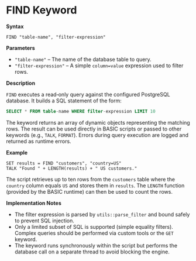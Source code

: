 # FIND Keyword

**Syntax**

```
FIND "table-name", "filter-expression"
```

**Parameters**

- `"table-name"` – The name of the database table to query.
- `"filter-expression"` – A simple `column=value` expression used to filter rows.

**Description**

`FIND` executes a read‑only query against the configured PostgreSQL database. It builds a SQL statement of the form:

```sql
SELECT * FROM table-name WHERE filter-expression LIMIT 10
```

The keyword returns an array of dynamic objects representing the matching rows. The result can be used directly in BASIC scripts or passed to other keywords (e.g., `TALK`, `FORMAT`). Errors during query execution are logged and returned as runtime errors.

**Example**

```basic
SET results = FIND "customers", "country=US"
TALK "Found " + LENGTH(results) + " US customers."
```

The script retrieves up to ten rows from the `customers` table where the `country` column equals `US` and stores them in `results`. The `LENGTH` function (provided by the BASIC runtime) can then be used to count the rows.

**Implementation Notes**

- The filter expression is parsed by `utils::parse_filter` and bound safely to prevent SQL injection.
- Only a limited subset of SQL is supported (simple equality filters). Complex queries should be performed via custom tools or the `GET` keyword.
- The keyword runs synchronously within the script but performs the database call on a separate thread to avoid blocking the engine.
